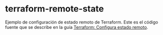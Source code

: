 # terraform-remote-state

Ejemplo de configuración de estado remoto de Terraform.
Este es el código fuente que se describe en la guía
[Terraform: Configura estado remoto](https://dailyhacks.dev/terraform-para-equipos).
